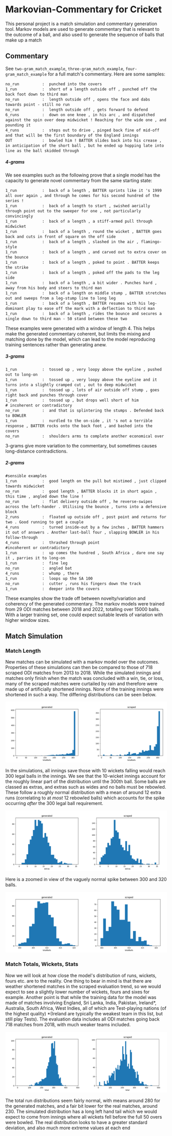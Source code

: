 # Markovian-Commentary for Cricket
This personal project is a match simulation and commentary generation tool. Markov models are used to generate commentary that is relevant to the outcome of a ball, and also used to generate the sequence of balls that make up a match
## Commentary
See ```two-gram_match_example```, ```three-gram_match_example```, ```four-gram_match_example``` for a full match's commentary.
Here are some samples:
```no_run          :  tapped down into the covers
no_run          :  punched into the covers
1_run           :  short of a length outside off , punched off the back foot down to third man
no_run          :  length outside off , opens the face and dabs towards point - still no run
no_run          :  length outside off , gets forward to defend
6_runs          :  down on one knee , in his arc , and dispatched against the spin over deep midwicket ! Reaching for the wide one , and pounding it
4_runs          :  steps out to drive , pinged back fine of mid-off and that will be the first boundary of the England innings
OUT             :  bowled him ! BATTER slides back into his crease , in anticipation of the short ball , but he ended up hopping late into line as the ball skidded through
```
##### 4-grams
We see examples such as the following prove that a single model has the capacity to generate novel commentary from the same starting state:
```1_run           :  back of a length , sliding through , clonked to mid-on
1_run           :  back of a length , BATTER sprints like it 's 1999 all over again , and through he comes for his second hundred of the series !
1_run           :  back of a length to start , swished aerially through point out to the sweeper for one , not particularly convincingly
1_run           :  back of a length , a stiff-armed pull through midwicket
1_run           :  back of a length , round the wicket , BATTER goes back and cuts in front of square on the off side
1_run           :  back of a length , slashed in the air , flamingo-style
1_run           :  back of a length , and carved out to extra cover on the bounce
1_run           :  back of a length , poked to point . BATTER keeps the strike
1_run           :  back of a length , poked off the pads to the leg side
1_run           :  back of a length , a bit wider . Punches hard , away from his body and steers to third man
1_run           :  back of a length on middle stump , BATTER stretches out and sweeps from a leg-stump line to long leg
1_run           :  back of a length , BATTER resumes with his leg-dominant play to ease off the mark with a deflection to third man
1_run           :  back of a length , rides the bounce and secures a single down to third man - 50 stand between these two
```
These examples were generated with a window of length 4. This helps make the generated commentary coherent, but limits the mixing and matching done by the model, which can lead to the model reproducing training sentences rather than generating anew.
##### 3-grams
```sensible examples
1_run           :  tossed up , very loopy above the eyeline , pushed out to long-on
1_run           :  tossed up , very loopy above the eyeline and it turns into a slightly cramped cut , out to deep midwicket
1_run           :  tossed up , lots of air outside off stump , goes right back and punches through cover
1_run           :  tossed up , but drops well short of him
# incoherent or contradictory
no_run          :  and that is splintering the stumps . Defended back to BOWLER
1_run           :  nurdled to the on-side , it 's not a terrible response , BATTER rocks onto the back foot , and bashed into the covers
no_run          :  shoulders arms to complete another economical over
```
3-grams give more variation to the commentary, but sometimes causes long-distance contradictions.
##### 2-grams
```
#sensible examples
1_run           :  good length on the pull but mistimed , just clipped towards midwicket
no_run          :  good length , BATTER blocks it in short again , this time , angled down the line !
no_run          :  flat delivery outside off , he reverse-swipes across the left-hander . Utilising the bounce , turns into a defensive block
2_runs          :  floated up outside off , post point and returns for two . Good running to get a couple
4_runs          :  turned inside-out by a few inches , BATTER hammers it out of answers . Another last-ball four , slapping BOWLER in his follow-through
4_runs          :  thrashed through point
#incoherent or contradictory
1_run           :  up comes the hundred , South Africa , dare one say it , parries it to long-on
1_run           :  fine leg
no_run          :  angled bat
4_runs          :  whump , there
1_run           :  loops up the SA 100
no_run          :  cutter , runs his fingers down the track
1_run           :  deeper into the covers
```
These examples show the trade off between novelty/variation and coherency of the generated commentary. The markov models were trained from 29 ODI matches between 2018 and 2022, totalling over 15000 balls. With a larger training set, one could expect suitable levels of variation with higher window sizes.

## Match Simulation

### Match Length
New matches can be simulated with a markov model over the outcomes. Properties of these simulations can then be compared to those of 718 scraped ODI matches from 2013 to 2018.
While the simulated innings and matches only finish when the match was concluded with a win, tie, or loss, many of the scraped matches were curtailed by rain and therefore were made up of artificially shortened innings. None of the training innings were shortened in such a way. The differing distributions can be seen below.

![totalBalls][totalBalls]

In the simulations, all innings save those with 10 wickets falling would reach 300 legal balls in the innings. We see that the 10-wicket innings account for the roughly linear part of the distribution until the 300th ball. Some balls are classed as extras, and extras such as wides and no balls must be rebowled. These follow a roughly normal distribution with a mean of around 12 extra runs (correlating to at *most* 12 rebowled balls) which accounts for the spike occurring *after* the 300 legal ball requirement.

![extras][extras]

Here is a zoomed in view of the vaguely normal spike between 300 and 320 balls.

![totalBallsZoom][totalBallsZoom]

### Match Totals, Wickets, Stats

Now we will look at how close the model's distribution of runs, wickets, fours etc. are to the reality. One thing to bear in mind is that there are weather shortened matches in the scraped evaluation trend, so we would expect to see a slightly lower number of wickets, fours and sixes for example. Another point is that while the training data for the model was made of matches involving England, Sri Lanka, India, Pakistan, Ireland*, Australia, South Africa, West Indies, all of which are Test-playing nations (of the highest quality) \*(Ireland are typically the weakest team in this list, but still play Tests). The evaluation data includes all ODI matches going back 718 matches from 2018, with much weaker teams included.

![total][total]

The total run distributions seem fairly normal, with means around 280 for the generated matches, and a fair bit lower for the real matches, around 230. The simulated distribution has a long left hand tail which we would expect to come from innings where all wickets fell before the full 50 overs were bowled. The real distribution looks to have a greater standard deviation, and also much more extreme values at each end

[totalBalls]: https://github.com/Azoghal/Markovian-Commentary/blob/master/plots/totalBalls.png
[totalBallsZoom]: https://github.com/Azoghal/Markovian-Commentary/blob/master/plots/totalBallsZoom.png
[extras]: https://github.com/Azoghal/Markovian-Commentary/blob/master/plots/extras.png
[total]: https://github.com/Azoghal/Markovian-Commentary/blob/master/plots/total.png


